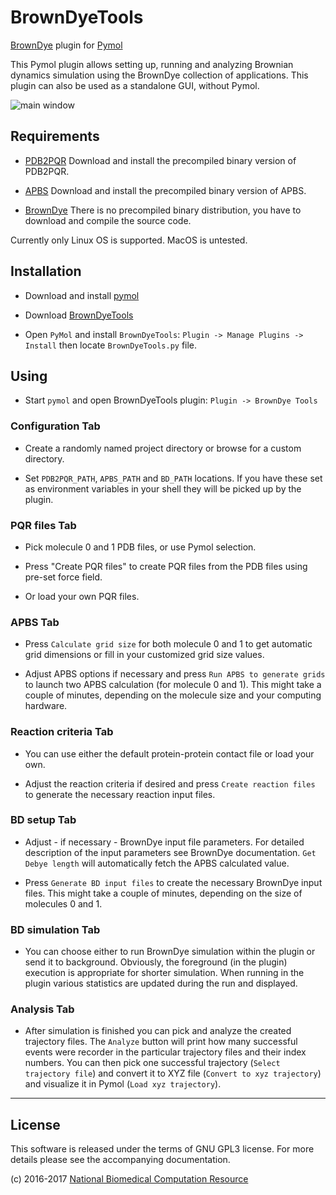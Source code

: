 # BrownDyeTools

[BrownDye](http://browndye.ucsd.edu) plugin for [Pymol](http://ww.pymol.org)

This Pymol plugin allows setting up, running and analyzing Brownian
dynamics simulation using the BrownDye collection of applications. This plugin 
can also be used as a standalone GUI, without Pymol.

![main window](https://github.com/rokdev/BrownDyeTools/blob/master/main.png)

## Requirements

* [PDB2PQR](http://www.poissonboltzmann.org) Download and install the
  precompiled binary version of PDB2PQR.

* [APBS](http://www.poissonboltzmann.org) Download and install the
  precompiled binary version of APBS.

* [BrownDye](http://browndye.ucsd.edu) There is no precompiled binary
  distribution, you have to download and compile the source code.

Currently only Linux OS is supported. MacOS is untested.

## Installation

* Download and install [pymol](http://sourceforge.net/projects/pymol/)

* Download [BrownDyeTools](https://github.com/rokdev/BrownDyeTools)

* Open `PyMol` and install `BrownDyeTools`: `Plugin -> Manage Plugins -> Install` then 
  locate `BrownDyeTools.py` file.

## Using

* Start `pymol` and open BrownDyeTools plugin: `Plugin -> BrownDye Tools`

### Configuration Tab

* Create a randomly named project directory or browse for a custom
  directory.

* Set `PDB2PQR_PATH`, `APBS_PATH` and `BD_PATH` locations. If you have these set as environment variables in your shell they will be picked up by the plugin.

### PQR files Tab

* Pick molecule 0 and 1 PDB files, or use Pymol selection.

* Press "Create PQR files" to create PQR files from the PDB files using pre-set force field.

* Or load your own PQR files.

### APBS Tab

* Press `Calculate grid size` for both molecule 0 and 1 to get
  automatic grid dimensions or fill in your customized grid size
  values.

* Adjust APBS options if necessary and press `Run APBS to generate
  grids` to launch two APBS calculation (for molecule 0 and 1). This
  might take a couple of minutes, depending on the molecule size and
  your computing hardware.

### Reaction criteria Tab

* You can use either the default protein-protein contact file or load
  your own.

* Adjust the reaction criteria if desired and press `Create
  reaction files` to generate the necessary reaction input files.
  

### BD setup Tab

* Adjust - if necessary - BrownDye input file parameters. For detailed
  description of the input parameters see BrownDye documentation. 
  `Get Debye length` will automatically fetch the APBS calculated value.

* Press `Generate BD input files` to create the necessary BrownDye
  input files. This might take a couple of minutes, depending on the
  size of molecules 0 and 1.

### BD simulation Tab

* You can choose either to run BrownDye simulation within the plugin
  or send it to background. Obviously, the foreground (in the plugin)
  execution is appropriate for shorter simulation. When running in the
  plugin various statistics are updated during the run and displayed.

### Analysis Tab

* After simulation is finished you can pick and analyze the created
  trajectory files. The `Analyze` button will print how many
  successful events were recorder in the particular trajectory files
  and their index numbers. You can then pick one successful trajectory
  (`Select trajectory file`) and convert it to XYZ file (`Convert to
  xyz trajectory`) and visualize it in Pymol (`Load xyz trajectory`).


****

## License

This software is released under the terms of GNU GPL3 license.
For more details please see the accompanying documentation.

(c) 2016-2017 [National Biomedical Computation Resource](http://nbcr.ucsd.edu)
